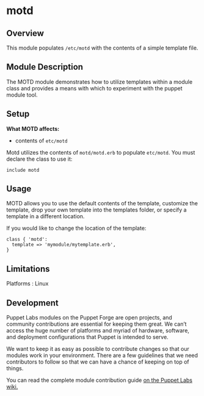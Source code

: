 motd
====

Overview
--------
This module populates `/etc/motd` with the contents of a simple template file. 

Module Description
-------------------
The MOTD module demonstrates how to utilize templates within a module class and provides a means with which to experiment with the puppet module tool.

Setup
-----

**What MOTD affects:**

* contents of `etc/motd`   

Motd utilizes the contents of `motd/motd.erb` to populate `etc/motd`. You must declare the class to use it:

	include motd


Usage
------

MOTD allows you to use the default contents of the template, customize the template, drop your own template into the templates folder, or specify a template in a different location. 

If you would like to change the location of the template: 

    class { 'motd':
      template => 'mymodule/mytemplate.erb',
    }

Limitations
------------

Platforms : Linux

Development
------------

Puppet Labs modules on the Puppet Forge are open projects, and community contributions are essential for keeping them great. We can’t access the huge number of platforms and myriad of hardware, software, and deployment configurations that Puppet is intended to serve.

We want to keep it as easy as possible to contribute changes so that our modules work in your environment. There are a few guidelines that we need contributors to follow so that we can have a chance of keeping on top of things.

You can read the complete module contribution guide [on the Puppet Labs wiki.](http://projects.puppetlabs.com/projects/module-site/wiki/Module_contributing)